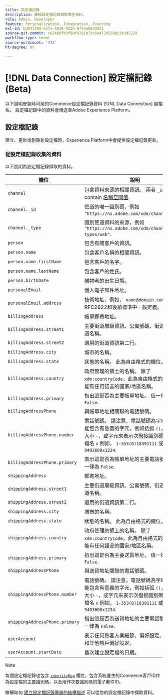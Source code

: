 ```yaml
---
title: 設定檔記錄
description: 瞭解設定檔記錄擷取哪些資料。
role: Admin, Developer
feature: Personalization, Integration, Eventing
exl-id: bd04730d-e37a-48a9-822b-0f4aa68a4651
source-git-commit: c02496fb3f88f4781b79c5e477d5508c3e3d5224
workflow-type: tm+mt
source-wordcount: '473'
ht-degree: 0%

---
```


# [!DNL Data Connection] 設定檔記錄(Beta)

以下說明安裝時可用的Commerce設定檔記錄資料 [!DNL Data Connection] 副檔名。 設定檔記錄中的資料會傳送至Adobe Experience Platform。

## 設定檔記錄

建立、更新或刪除新設定檔時，Experience Platform中會提供設定檔記錄更新。

### 從設定檔記錄收集的資料

以下說明為設定檔記錄擷取的資料。

| 欄位 | 說明 |
|---|---|
| `channel` | 包含資料來源的相關資訊。 兩者 `_id` 和 `_type` contain [名稱空間值](https://experienceleague.adobe.com/en/docs/experience-platform/xdm/schema/namespaces). |
| `channel._id` | 管道的唯一識別碼，例如 `"https://ns.adobe.com/xdm/channels/web"`. |
| `channel._type` | 識別管道資料的來源，例如 `"https://ns.adobe.com/xdm/channel-types/web"`. |
| `person` | 包含有關客戶的資訊。 |
| `person.name` | 包含客戶名稱的相關資訊。 |
| `person.name.firstName` | 包含客戶的名字。 |
| `person.name.lastName` | 包含客戶的姓氏。 |
| `person.birthDate` | 購物者的出生日期。 |
| `personalEmail` | 個人電子郵件地址。 |
| `personalEmail.address` | 技術地址，例如， `name@domain.com` 如RFC2822和後續標準中一般定義。 |
| `billingAddress` | 帳單郵寄地址。 |
| `billingAddress.street1` | 主要街道層級資訊、公寓號碼、街道號碼和街道名稱。 |
| `billingAddress.street2` | 選用的街道資訊第二行。 |
| `billingAddress.city` | 城市的名稱。 |
| `billingAddress.state` | 狀態的名稱。 此為自由格式的欄位。 |
| `billingAddress.country` | 政府管理的領土的名稱。 除了 `xdm:countryCode`，此為自由格式的欄位，可能有任何語言的國家/地區名稱。 |
| `billingAddress.primary` | 指出這是否為主要帳單地址。 值一律為 `False`. |
| `billingAddressPhone` | 與帳單地址相關聯的電話號碼。 |
| `billingAddressPhone.number` | 電話號碼。 請注意，電話號碼為字串，並可能包含有意義的字元，例如括弧 `()`，連字型大小 `-`，或字元來表示次撥接識別碼，例如副檔名 `x` 例如，  `1-353(0)18391111` 或 `+613 9403600x1234`. |
| `billingAddressPhone.primary` | 表示這是否為帳單地址的主要電話號碼。 值一律為 `False`. |
| `shippingAddress` | 郵寄地址。 |
| `shippingAddress.street1` | 主要街道層級資訊、公寓號碼、街道號碼和街道名稱。 |
| `shippingAddress.street2` | 選用的街道資訊第二行。 |
| `shippingAddress.city` | 城市的名稱。 |
| `shippingAddress.state` | 狀態的名稱。 此為自由格式的欄位。 |
| `shippingAddress.country` | 政府管理的領土的名稱。 除了 `xdm:countryCode`，此為自由格式的欄位，可能有任何語言的國家/地區名稱。 |
| `shippingAddress.primary` | 指出這是否為主要送貨地址。 值一律為 `False`. |
| `shippingAddressPhone` | 與送貨地址關聯的電話號碼。 |
| `shippingAddressPhone.number` | 電話號碼。 請注意，電話號碼為字串，並可能包含有意義的字元，例如括弧 `()`，連字型大小 `-`，或字元來表示次撥接識別碼，例如副檔名 `x` 例如，  `1-353(0)18391111` 或 `+613 9403600x1234`. |
| `shippingAddressPhone.primary` | 指出這是否為送貨地址的主要電話號碼。 值一律為 `False`. |
| `userAccount` | 表示任何熟客方案細節、偏好設定、登入流程和其他帳戶偏好設定。 |
| `userAccount.startDate` | 首次建立設定檔的日期。 |

>[!NOTE]
>
>每個設定檔記錄也包含 [`identityMap`](https://experienceleague.adobe.com/en/docs/experience-platform/xdm/field-groups/profile/identitymap) 欄位，包含系統產生的Commerce客戶ID作為設定檔的主要識別碼，以及用作次要識別碼的電子郵件ID。

瞭解如何 [建立設定檔記錄專屬的結構描述](profile-data.md) 可以從您的設定檔記錄中擷取資料。
